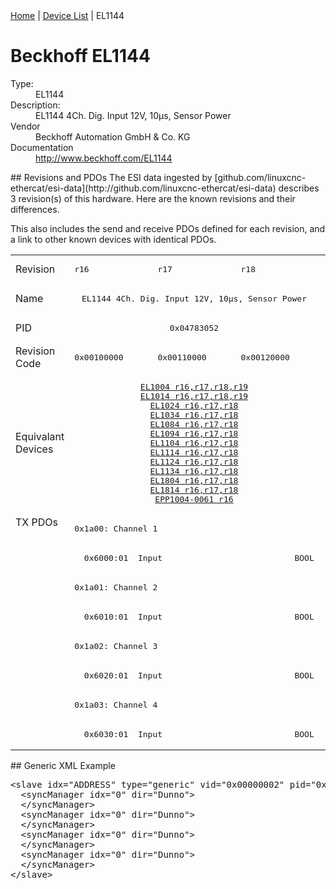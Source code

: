 <div class="nav"><a href="/esi-data">Home</a> | <a href="/esi-data/devices">Device List</a> | EL1144</div>

#  Beckhoff EL1144

<dl>
  <dt>Type:</dt><dd>EL1144</dd>
  <dt>Description:</dt><dd>EL1144 4Ch. Dig. Input 12V, 10µs, Sensor Power</dd>
  <dt>Vendor</dt><dd>Beckhoff Automation GmbH & Co. KG</dd>
  <dt>Documentation</dt><dd><a href="http://www.beckhoff.com/EL1144">http://www.beckhoff.com/EL1144</a></dd>
</dl>
## Revisions and PDOs
The ESI data ingested by [github.com/linuxcnc-ethercat/esi-data](http://github.com/linuxcnc-ethercat/esi-data) describes 3 revision(s) of this hardware.  Here are the known revisions and their differences.

This also includes the send and receive PDOs defined for each revision, and a link to other known devices with identical PDOs.

<table>
<tr >
<td class="first">Revision</td>
<td ><pre>r16</pre></td>
<td ><pre>r17</pre></td>
<td ><pre>r18</pre></td>
</tr>
<tr >
<td class="first">Name</td>
<td  colspan=3 align="center"><pre>EL1144 4Ch. Dig. Input 12V, 10µs, Sensor Power</pre></td>
</tr>
<tr >
<td class="first">PID</td>
<td  colspan=3 align="center"><pre>0x04783052</pre></td>
</tr>
<tr >
<td class="first">Revision Code</td>
<td ><pre>0x00100000</pre></td>
<td ><pre>0x00110000</pre></td>
<td ><pre>0x00120000</pre></td>
</tr>
<tr >
<td class="first">Equivalant Devices</td>
<td  colspan=3 align="center"><pre><a href="EL1004">EL1004 r16,r17,r18,r19</a><br/><a href="EL1014">EL1014 r16,r17,r18,r19</a><br/><a href="EL1024">EL1024 r16,r17,r18</a><br/><a href="EL1034">EL1034 r16,r17,r18</a><br/><a href="EL1084">EL1084 r16,r17,r18</a><br/><a href="EL1094">EL1094 r16,r17,r18</a><br/><a href="EL1104">EL1104 r16,r17,r18</a><br/><a href="EL1114">EL1114 r16,r17,r18</a><br/><a href="EL1124">EL1124 r16,r17,r18</a><br/><a href="EL1134">EL1134 r16,r17,r18</a><br/><a href="EL1804">EL1804 r16,r17,r18</a><br/><a href="EL1814">EL1814 r16,r17,r18</a><br/><a href="EPP1004-0061">EPP1004-0061 r16</a></pre></td>
</tr>
<tr class="txpdo pdosection">
<td class="first" rowspan=8 valign=top>TX PDOs</td>
<td colspan=3 align="left"><pre>0x1a00: Channel 1</pre></td>
<td></td>
</tr>
<tr class="txpdo">
<td  colspan=3 align="left"><pre>  0x6000:01  Input                           BOOL</pre></td>
</tr>
<tr class="txpdo pdosection">
<td  colspan=3 align="left"><pre>0x1a01: Channel 2</pre></td>
</tr>
<tr class="txpdo">
<td  colspan=3 align="left"><pre>  0x6010:01  Input                           BOOL</pre></td>
</tr>
<tr class="txpdo pdosection">
<td  colspan=3 align="left"><pre>0x1a02: Channel 3</pre></td>
</tr>
<tr class="txpdo">
<td  colspan=3 align="left"><pre>  0x6020:01  Input                           BOOL</pre></td>
</tr>
<tr class="txpdo pdosection">
<td  colspan=3 align="left"><pre>0x1a03: Channel 4</pre></td>
</tr>
<tr class="txpdo">
<td  colspan=3 align="left"><pre>  0x6030:01  Input                           BOOL</pre></td>
</tr>
</table>
## Generic XML Example
<pre class="xml">
&lt;slave idx="ADDRESS" type="generic" vid="0x00000002" pid="0x04783052" configPdos="true"&gt;
  &lt;syncManager idx="0" dir="Dunno"&gt;
  &lt;/syncManager&gt;
  &lt;syncManager idx="0" dir="Dunno"&gt;
  &lt;/syncManager&gt;
  &lt;syncManager idx="0" dir="Dunno"&gt;
  &lt;/syncManager&gt;
  &lt;syncManager idx="0" dir="Dunno"&gt;
  &lt;/syncManager&gt;
&lt;/slave&gt;
</pre>
